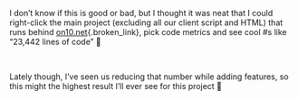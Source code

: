 I don&#8217;t know if this is good or bad, but I thought it was neat that I could right-click the main project (excluding all our client script and HTML) that runs behind [on10.net](http://on10.net){.broken_link}, pick code metrics and see cool #s like &#8220;23,442 lines of code&#8221; 🙂

&nbsp;

Lately though, I&#8217;ve seen us reducing that number while adding features, so this might the highest result I&#8217;ll ever see for this project 🙂